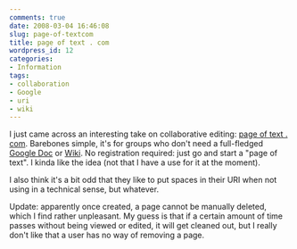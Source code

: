 ```yaml
---
comments: true
date: 2008-03-04 16:46:08
slug: page-of-textcom
title: page of text . com
wordpress_id: 12
categories:
- Information
tags:
- collaboration
- Google
- uri
- wiki
---
```


I just came across an interesting take on collaborative editing: [page of text . com](http://pageoftext.com/). Barebones simple, it's for groups who don't need a full-fledged [Google Doc](http://docs.google.com/) or [Wiki](http://www.mediawiki.org/). No registration required: just go and start a "page of text". I kinda like the idea (not that I have a use for it at the moment).

I also think it's a bit odd that they like to put spaces in their URI when not using in a technical sense, but whatever.

Update: apparently once created, a page cannot be manually deleted, which I find rather unpleasant. My guess is that if a certain amount of time passes without being viewed or edited, it will get cleaned out, but I really don't like that a user has no way of removing a page.
